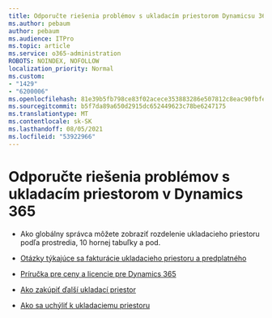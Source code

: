 ```yaml
---
title: Odporučte riešenia problémov s ukladacím priestorom Dynamicsu 365
ms.author: pebaum
author: pebaum
ms.audience: ITPro
ms.topic: article
ms.service: o365-administration
ROBOTS: NOINDEX, NOFOLLOW
localization_priority: Normal
ms.custom:
- "1429"
- "6200006"
ms.openlocfilehash: 81e39b5fb798ce83f02acece353883286e507812c8eac90fbfe4e03316fa635e
ms.sourcegitcommit: b5f7da89a650d2915dc652449623c78be6247175
ms.translationtype: MT
ms.contentlocale: sk-SK
ms.lasthandoff: 08/05/2021
ms.locfileid: "53922966"
---
```

# <a name="recommend-solutions-for-dynamics-365-storage-issues"></a>Odporučte riešenia problémov s ukladacím priestorom v Dynamics 365

* Ako globálny správca môžete zobraziť rozdelenie ukladacieho priestoru podľa prostredia, 10 hornej tabuľky a pod.

* [Otázky týkajúce sa fakturácie ukladacieho priestoru a predplatného](https://docs.microsoft.com/dynamics365/customer-engagement/admin/contact-information-microsoft-dynamics-365-online-billing-support)

* [Príručka pre ceny a licencie pre Dynamics 365](https://dynamics.microsoft.com/pricing/)

* [Ako zakúpiť ďalší ukladací priestor](https://docs.microsoft.com/dynamics365/customer-engagement/admin/manage-storage#add-storage-to-dynamics-365-online)

* [Ako sa uchýliť k ukladaciemu priestoru](https://docs.microsoft.com/dynamics365/customer-engagement/admin/free-storage-space)
